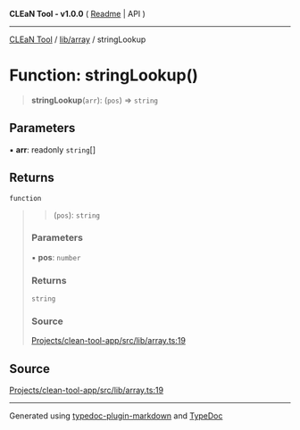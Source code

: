 **CLEaN Tool - v1.0.0** ( [Readme](../../../README.md) \| API )

***

[CLEaN Tool](../../../modules.md) / [lib/array](../README.md) / stringLookup

# Function: stringLookup()

> **stringLookup**(`arr`): (`pos`) => `string`

## Parameters

▪ **arr**: readonly `string`[]

## Returns

`function`

> > (`pos`): `string`
>
> ### Parameters
>
> ▪ **pos**: `number`
>
> ### Returns
>
> `string`
>
> ### Source
>
> [Projects/clean-tool-app/src/lib/array.ts:19](https://github.com/yuckyh/clean-tool-app/)
>

## Source

[Projects/clean-tool-app/src/lib/array.ts:19](https://github.com/yuckyh/clean-tool-app/)

***

Generated using [typedoc-plugin-markdown](https://www.npmjs.com/package/typedoc-plugin-markdown) and [TypeDoc](https://typedoc.org/)
